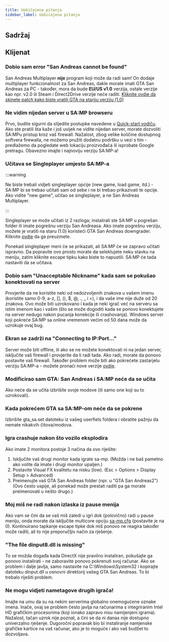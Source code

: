 ```yaml
---
title: Uobičajena pitanja
sidebar_label: Uobičajena pitanja
---
```


## Sadržaj

## Klijenat

### Dobio sam error "San Andreas cannot be found"

San Andreas Multiplayer **nije** program koji može da radi sam! On dodaje multiplayer funkcionalnost za San Andreas, dakle morate imati GTA San Andreas za PC - također, mora da bude **EU/US v1.0** verzija, ostale verzije kao npr. v2.0 ili Steam i Direct2Drive verzije neće raditi. [Kliknite ovdje da skinete patch kako biste vratili GTA na stariju verziju (1.0)](http://grandtheftauto.filefront.com/file/GTA_SA_Downgrader_Patch;74661)

### Ne vidim nijedan server u SA:MP browseru

Prvo, budite sigurni da slijedite postupke navedene u [Quick-start vodiču](https://team.sa-mp.com/wiki/Getting_Started). Ako ste pratili šta kaže i još uvijek ne vidite nijedan server, morate dozvoliti SA:MPu pristup kroz vaš firewall. Nažalost, zbog velike količine dostupnog softvera firewalla, ne možemo pružiti dodatnu podršku u vezi s tim - predlažemo da pogledate web lokaciju proizvođača ili isprobate Google pretragu. Obavezno imajte i najnoviju verziju SA:MP-a!

### Učitava se Singleplayer umjesto SA:MP-a

:::warning

Ne biste trebali vidjeti singleplayer opcije (new game, load game, itd.) - SA:MP bi se trebao učitati sam od sebe i ne bi trebao prikazivati te opcije. Ako vidite "new game", učitao se singleplayer, a ne San Andreas Multiplayer.

:::

Singleplayer se može učitati iz 2 razloga; instalirali ste SA:MP u pogrešan folder ili imate pogrešnu verziju San Andreasa. Ako imate pogrešnu verziju, možete je vratiti na staru (1.0) koristeći GTA San Andreas downgrader. Kliknite [ovdje](http://grandtheftauto.filefront.com/file/GTA_SA_Downgrader_Patch;74661) da ga preuzmete.

Ponekad singleplayer meni će se prikazati, ali SA:MP će se zapravo učitati ispravno. Da popravite ovo prosto morate da selektujete neku stavku na meniju, zatim kliknite escape tipku kako biste to napustili. SA:MP će tada nastaviti da se učitava.

### Dobio sam "Unacceptable Nickname" kada sam se pokušao konektovati na server

Provjerite da ne koristite neki od nedozvoljenih znakova u vašem imenu (koristite samo 0-9, a-z, \[\], (), \$, @, ., \_ i =), i da vaše ime nije duže od 20 znakova. Ovo može biti uzrokovano i kada je neki igrač već na serveru sa istim imenom kao i vašim (što se može dogoditi kada se ponovo konektujete na server nedugo nakon pucanja konekcije ili crashovanja). Windows server koji pokreće SA:MP sa online vremenom većim od 50 dana može da uzrokuje ovaj bug.

### Ekran se zadrži na "Connecting to IP:Port..."

Server može biti offline, ili ako se ne možete konektovati ni na jedan server, isključite vaš firewall i provjerite da li radi tada. Ako radi, morate da ponovo postavite vaš firewall. Također problem može biti ako pokrećete zastarjelu verziju SA:MP-a - možete pronaći nove verzije [ovdje](http://sa-mp.com/download.php).

### Modificirao sam GTA: San Andreas i SA:MP neće da se učita

Ako neće da se učita izbrišite svoje modove (ili samo one koji su to uzrokovali).

### Kada pokrećem GTA sa SA:MP-om neće da se pokrene

Izbrišite gta_sa.set datoteku iz vašeg userfiels foldera i obratite pažnju da nemate nikakvih čitova/modova.

### Igra crashuje nakon što vozilo eksplodira

Ako imate 2 monitora postoje 3 načina da ovo riješite:

1. Isključite vaš drugi monitor kada igrate sa-mp. (Možda i ne baš pametno ako volite da imate i drugi monitor upaljen.)
2. Postavite Visual FX kvalitetu na nisku (low). (Esc > Options > Display Setup > Advanced)
3. Preimenujte vaš GTA San Andreas folder (npr. u "GTA San Andreas2") (Ovo često uspije, ali ponekad može prestati raditi pa ga morate preimenovati u nešto drugo.)

### Moj miš ne radi nakon izlaska iz pause menija

Ako vam se čini da se vaš miš zaledi u igri dok (polovično) radi u pause meniju, onda morate da isključite multicore opciju [sa-mp.cfg](../../../client/ClientCommands#file-sa-mpcfg "Sa-mp.cfg") (postavite je na 0). Kontinuirano tapkanje escape tipke dok miš ponovo ne reagira također može raditi, ali to nije preporučljiv način za rješenje.

### "The file dinput8.dll is missing"

To se možda događa kada DirectX nije pravilno instaliran, pokušajte ga ponovo instalirati - ne zaboravite ponovo pokrenuti svoj računar. Ako se problem i dalje javlja, samo nastavite na C:\\Windows\\System32 i kopirajte datoteku dinput.dll u osnovni direktorij vašeg GTA San Andreas. To bi trebalo riješiti problem.

### Ne mogu vidjeti nametagove drugih igrača!

Imajte na umu da su na nekim serverima globalno onemogućene oznake imena. Inače, ovaj se problem često javlja na računarima s integriranim Intel HD grafičkim procesorima (koji ionako zapravo nisu namijenjeni igrama). Nažalost, tačan uzrok nije poznat, a čini se da ni danas nije dostupno univerzalno rješenje. Dugoročni popravak bio bi instaliranje namjenske grafičke kartice na vaš računar, ako je to moguće i ako vaš budžet to dozvoljava.
